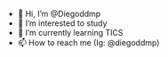 - 👋 Hi, I’m @Diegoddmp
- 👀 I’m interested to study 
- 🌱 I’m currently learning TICS
- 📫 How to reach me (Ig: @diegoddmp)

<!---
Diegoddmp/Diegoddmp is a ✨ special ✨ repository because its `README.md` (this file) appears on your GitHub profile.
You can click the Preview link to take a look at your changes.
--->
